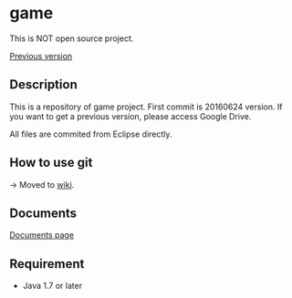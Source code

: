 # game
This is NOT open source project.

[Previous version](https://drive.google.com/drive/folders/0Bw0pbRfg9sLaRUc5dFAyZ2ZxZHM)

## Description
This is a repository of game project.
First commit is 20160624 version. If you want to get a previous version, please access Google Drive.

All files are commited from Eclipse directly.

## How to use git
-> Moved to [wiki](https://github.com/SweetsGP/game/wiki/How-to-use-git-for-this-project).

## Documents
[Documents page](https://drive.google.com/drive/folders/0Bw0pbRfg9sLaU1hMMzd5emhzdTQ)

## Requirement
- Java 1.7 or later
